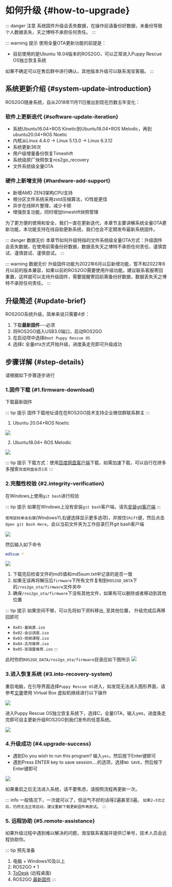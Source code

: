 # 如何升级 {#how-to-upgrade}

::: danger 注意
系统固件升级会丢失数据，在操作前请备份好数据，未备份导致个人数据丢失，天之博特不承担任何责任。
:::

::: warning 提示
使用全量OTA更新功能的前提是：
- 目前使用的是Ubuntu 18.04版本的ROS2GO，可以正常进入Puppy Rescue OS独立恢复系统

如果不确定可以在售后群中进行确认，其他版本升级可以联系淘宝客服。
:::

## 系统更新介绍 {#system-update-introduction}

ROS2GO随身系统，自从2018年11月11日推出到现在历数五年变化：

### 软件上更新迭代 {#software-update-iteration}

- 系统Ubuntu16.04+ROS Kinetic到Ubuntu18.04+ROS Melodic，再到ubuntu20.04+ROS Noetic
- 内核从Linux 4.4.0 -> Linux 5.13.0 -> Linux 6.3.12
- 系统更新36次
- 用户级增量备份恢复Timeshift
- 系统级原厂快照恢复ros2go_recovery
- 文件系统级全量OTA

### 硬件上新增支持 {#hardware-add-support}

- 新增AMD ZEN3架构CPU支持
- 根分区文件系统采用zstd压缩算法，IO性能更佳
- 异步在线碎片整理，减少卡顿
- 增强恢复功能，同时增加timeshift快照管理

为了更方便的使用和安全，我们一直在更新迭代，本章节主要讲解系统全量OTA更新功能，本功能支持在线自助更新系统，我们也会不定期发布最新系统固件。

::: danger 数据无价
本章节如何升级特指的文件系统级全量OTA方式：升级固件会丢失数据，在使用前需备份好数据，数据丢失天之博特不承担任何责任，谨慎尝试、谨慎尝试、谨慎尝试。
:::

::: warning 数据无价
升级固件功能为2022年6月以后新增功能，暂不和2022年6月以前的版本兼容，如果以前的ROS2GO需要使用升级功能，建议联系客服寄回重置，这样就可以支持升级固件，需要提醒寄回前需备份好数据，数据丢失天之博特不承担任何责任。
:::

## 升级简述 {#update-brief}

ROS2GO系统升级，简单来说只需要4步：

1. 下载**最新固件**---必须
2. 将ROS2GO插入USB3.0端口，启动ROS2GO
3. 在启动项中选择`Boot Puppy Rescue OS`
4. 选择`C` 全量`OTA`方式开始升级，进度条走完即可升级成功

## 步骤详解 {#step-details}

请根据如下步骤逐步进行

### 1.固件下载 {#1.firmware-download}

下载最新固件

::: tip 提示
固件下载地址请在在ROS2GO技术支持企业微信群联系群主
:::

1. Ubuntu 20.04+ROS Noetic

![](https://tianbot-pic.oss-cn-beijing.aliyuncs.com/tianbot-pic/Tianbot-Doc202310271626988.png)

2. Ubuntu18.04+ ROS Melodic

![](https://tianbot-pic.oss-cn-beijing.aliyuncs.com/tianbot-pic/Tianbot-Doc202310271628220.png)

::: tip 提示
下载方式：使用[百度网盘客户端](https://pan.baidu.com/download#)下载，如需加速下载，可以自行在拼多多搜索`百度网盘会员1天`
:::

### 2.完整性校验 {#2.integrity-verification}

在Windows上使用`git bash`进行校验

::: tip 提示
如果在Windows上没有安装`git bash`客户端，请先[安装git客户端](https://git-scm.com/download/win)
:::

`使用鼠标单击右键`(Windows11,右键选择显示更多选项)，并按住`Shift`键，然后点击`Open git Bash Here`，会以当前文件夹为工作目录打开git bash客户端

![](https://tianbot-pic.oss-cn-beijing.aliyuncs.com/tianbot-pic/Tianbot-Doc202310271657439.png)

然后输入如下命令

```bash
md5sum *   
```

![](https://tianbot-pic.oss-cn-beijing.aliyuncs.com/tianbot/202112071352213.webp)

1. 下载完后检查文件的md5值和md5sum.txt中记录的是否一致
2. 如果无误再将解压后`firmware`下所有文件复制到`ROS2GO_DATA`下的`/ros2go_ota/firmware`文件夹中
3. 确保`/ros2go_ota/firmware`下没有其他文件，如果有可以删除或者移动到其他位置

::: tip 提示
如果空间不够，可以先将如下资料移出, 至其他位置， 升级完成后再移回即可
- `0x01-基础类.iso`
- `0x02-会议讲座.iso`
- `0x03-视频课程.iso`
- `0x04-古月推荐.iso`
- `0x05-张瑞雷推荐.iso`
:::

此时你的`ROS2GO_DATA/ros2go_ota/firmware`目录应如下图所示
![](https://tianbot-pic.oss-cn-beijing.aliyuncs.com/tianbot/202112071350446.webp)

### 3.进入恢复系统 {#3.into-recovery-system}
重启电脑，在引导界面选择`Puppy Rescue OS`进入，如发现无法进入图形界面，请参考[文章](/ros2go/guide/how-to-recover#from-virtualbox-start)使用 Virtual Box 虚拟机继续进行以下操作

![](https://tianbot-pic.oss-cn-beijing.aliyuncs.com/tianbot/202109241901671.webp)

进入Puppy Rescue OS独立恢复系统下，选择C，全量OTA，输入yes，进度条走完即可自主更新升级ROS2GO到我们发布的任意系统。

![](https://tianbot-pic.oss-cn-beijing.aliyuncs.com/tianbot/202112071358548.webp)

### 4.升级成功 {#4.upgrade-success}

- 遇到Do you wish to run this program? 输入`yes`，然后按下Enter键即可
- 遇到Press ENTER key to save session....的选项，选择`NO SAVE`，然后按下Enter键即可

![](https://tianbot-pic.oss-cn-beijing.aliyuncs.com/tianbot/202112071413754.webp)

如果重启之后无法进入系统，请不要焦虑，请按照流程再更新一次。

::: info
一般情况下，一次就可以了，但运气不好的话得2遍甚至3遍。
`如果2~3次之后，仍然无法正常启动，建议重新下载更新固件再尝试`。
:::

### 5. 远程协助 {#5.remote-assistance}

如果升级过程中遇到难以解决的问题，淘宝联系客服并提供订单号，技术人员会远程协助你。

::: tip 预先准备
1. 电脑 + Windows10及以上
2. ROS2GO * 1
3. [ToDesk](https://www.todesk.com/download.html) (远程桌面)
4. ROS2GO [最新固件](/ros2go/guide/how-to-update#1.firmware-download)
:::